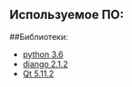 ## Используемое ПО:

##Библиотеки:

* [python 3.6](https://www.python.org/downloads/release/python-360/)
* [django 2.1.2](https://www.djangoproject.com/download/)
* [Qt 5.11.2](https://www.djangoproject.com/download/)

